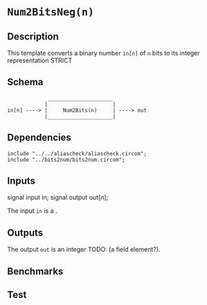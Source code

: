 # `Num2BitsNeg(n)`

## Description

This template converts a binary number `in[n]` of `n` bits to its
integer representation STRICT

## Schema

```
             _____________________     
            |                     |
in[n] ----> |     Num2Bits(n)     | ----> out
            |_____________________|     
```


## Dependencies

```
include "../../aliascheck/aliascheck.circom";
include "../bits2num/bits2num.circom";
```

## Inputs

 signal input in;
    signal output out[n];

The input `in` is a .

## Outputs

The output `out` is an integer TODO: (a field element?).

## Benchmarks 

## Test
